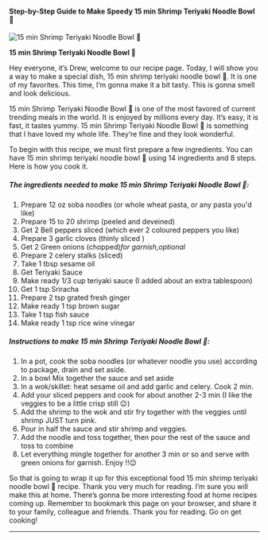             

#### Step-by-Step Guide to Make Speedy 15 min Shrimp Teriyaki Noodle Bowl 🍲

![15 min Shrimp Teriyaki Noodle Bowl 🍲](https://img-global.cpcdn.com/recipes/5642463956434944/751x532cq70/15-min-shrimp-teriyaki-noodle-bowl-%f0%9f%8d%b2-recipe-main-photo.jpg)

**15 min Shrimp Teriyaki Noodle Bowl 🍲**

Hey everyone, it’s Drew, welcome to our recipe page. Today, I will show you a way to make a special dish, 15 min shrimp teriyaki noodle bowl 🍲. It is one of my favorites. This time, I’m gonna make it a bit tasty. This is gonna smell and look delicious.

15 min Shrimp Teriyaki Noodle Bowl 🍲 is one of the most favored of current trending meals in the world. It is enjoyed by millions every day. It’s easy, it is fast, it tastes yummy. 15 min Shrimp Teriyaki Noodle Bowl 🍲 is something that I have loved my whole life. They’re fine and they look wonderful.

To begin with this recipe, we must first prepare a few ingredients. You can have 15 min shrimp teriyaki noodle bowl 🍲 using 14 ingredients and 8 steps. Here is how you cook it.

##### The ingredients needed to make 15 min Shrimp Teriyaki Noodle Bowl 🍲:

1.  Prepare 12 oz soba noodles (or whole wheat pasta, or any pasta you'd like)
2.  Prepare 15 to 20 shrimp (peeled and deveined)
3.  Get 2 Bell peppers sliced (which ever 2 coloured peppers you like)
4.  Prepare 3 garlic cloves (thinly sliced )
5.  Get 2 Green onions (chopped)_for garnish,optional_
6.  Prepare 2 celery stalks (sliced)
7.  Take 1 tbsp sesame oil
8.  Get Teriyaki Sauce
9.  Make ready 1/3 cup teriyaki sauce (I added about an extra tablespoon)
10.  Get 1 tsp Sriracha
11.  Prepare 2 tsp grated fresh ginger
12.  Make ready 1 tsp brown sugar
13.  Take 1 tsp fish sauce
14.  Make ready 1 tsp rice wine vinegar

##### Instructions to make 15 min Shrimp Teriyaki Noodle Bowl 🍲:

1.  In a pot, cook the soba noodles (or whatever noodle you use) according to package, drain and set aside.
2.  In a bowl Mix together the sauce and set aside
3.  In a wok/skillet: heat sesame oil and add garlic and celery. Cook 2 min.
4.  Add your sliced peppers and cook for about another 2-3 min (I like the veggies to be a little crisp still 😉)
5.  Add the shrimp to the wok and stir fry together with the veggies until shrimp JUST turn pink.
6.  Pour in half the sauce and stir shrimp and veggies.
7.  Add the noodle and toss together, then pour the rest of the sauce and toss to combine
8.  Let everything mingle together for another 3 min or so and serve with green onions for garnish. Enjoy !!😉

So that is going to wrap it up for this exceptional food 15 min shrimp teriyaki noodle bowl 🍲 recipe. Thank you very much for reading. I’m sure you will make this at home. There’s gonna be more interesting food at home recipes coming up. Remember to bookmark this page on your browser, and share it to your family, colleague and friends. Thank you for reading. Go on get cooking!

* * *